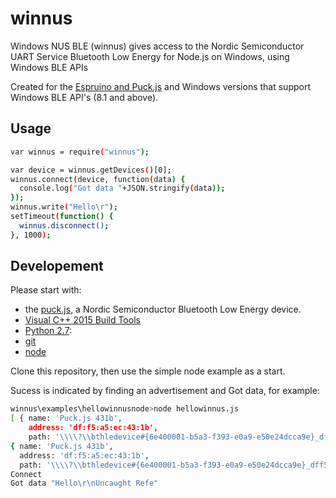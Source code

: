 # winnus

Windows NUS BLE (winnus) gives access to the Nordic Semiconductor UART Service Bluetooth Low Energy  for Node.js on Windows, using Windows BLE APIs

Created for the [Espruino and Puck.js](http://www.espruino.com) and Windows versions that support Windows BLE API's (8.1 and above).

## Usage

```bash
var winnus = require("winnus");

var device = winnus.getDevices()[0];
winnus.connect(device, function(data) {
  console.log("Got data "+JSON.stringify(data));
});
winnus.write("Hello\r");
setTimeout(function() {
  winnus.disconnect();
}, 1000);
```

## Developement

Please start with:

- the [puck.js](http://www.espruino.com/Puck.js), a Nordic Semiconductor Bluetooth Low Energy device.
- [Visual C++ 2015 Build Tools](http://landinghub.visualstudio.com/visual-cpp-build-tools)
- [Python 2.7](https://www.python.org/downloads/):
- [git](https://git-scm.com/)
- [node](https://nodejs.org/en/)

Clone this repository, then use the simple node example as a start.

Sucess is indicated by finding an advertisement and Got data, for example:

```bash
winnus\examples\hellowinnusnode>node hellowinnus.js
[ { name: 'Puck.js 431b',
    address: 'df:f5:a5:ec:43:1b',
    path: '\\\\?\\bthledevice#{6e400001-b5a3-f393-e0a9-e50e24dcca9e}_dff5a5ec431b#8&17558516&0&000b#{6e400001-b5a3-f393-e0a9-e50e24dcca9e}' } ]
{ name: 'Puck.js 431b',
  address: 'df:f5:a5:ec:43:1b',
  path: '\\\\?\\bthledevice#{6e400001-b5a3-f393-e0a9-e50e24dcca9e}_dff5a5ec431b#8&17558516&0&000b#{6e400001-b5a3-f393-e0a9-e50e24dcca9e}' }
Connect
Got data "Hello\r\nUncaught Refe"
```
